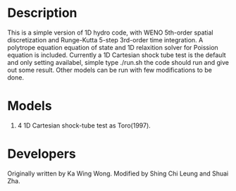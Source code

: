 # Description
This is a simple version of 1D hydro code, with WENO 5th-order spatial discretization and Runge-Kutta 5-step 3rd-order time integration. A polytrope equation  equation of state and 1D relaxition solver for Poission equation is included. Currently a 1D Cartesian shock tube test is the default and only setting availabel, simple type ./run.sh the code should run and give out some result. Other models can be run with few modifications to be done.

# Models
1. 4 1D Cartesian shock-tube test as Toro(1997).

# Developers
Originally written by Ka Wing Wong. Modified by Shing Chi Leung and Shuai Zha.
